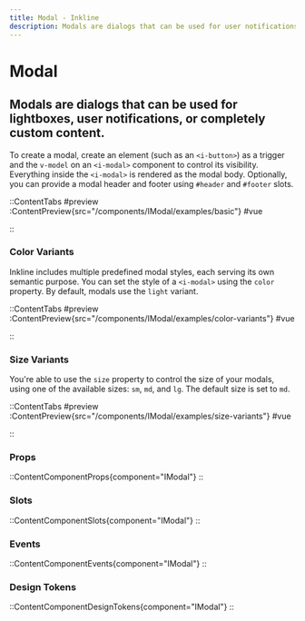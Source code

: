 ```yaml
---
title: Modal - Inkline
description: Modals are dialogs that can be used for user notifications, lightboxes, or completely custom content.
---
```


# Modal
## Modals are dialogs that can be used for lightboxes, user notifications, or completely custom content.

To create a modal, create an element (such as an `<i-button>`) as a trigger and the `v-model` on an `<i-modal>` component to control its visibility. Everything inside the `<i-modal>` is rendered as the modal body. Optionally, you can provide a modal header and footer using `#header` and `#footer` slots.

::ContentTabs
#preview
:ContentPreview{src="/components/IModal/examples/basic"}
#vue
<!-- Autodocs{src="@inkline/inkline/components/IModal/examples/basic.vue" lang="vue"} -->
::

### Color Variants
Inkline includes multiple predefined modal styles, each serving its own semantic purpose. You can set the style of a `<i-modal>` using the `color` property. By default, modals use the `light` variant.

::ContentTabs
#preview
:ContentPreview{src="/components/IModal/examples/color-variants"}
#vue
<!-- Autodocs{src="@inkline/inkline/components/IModal/examples/color-variants.vue" lang="vue"} -->
::

### Size Variants
You're able to use the `size` property to control the size of your modals, using one of the available sizes: `sm`, `md`, and `lg`. 
The default size is set to `md`.

::ContentTabs
#preview
:ContentPreview{src="/components/IModal/examples/size-variants"}
#vue
<!-- Autodocs{src="@inkline/inkline/components/IModal/examples/size-variants.vue" lang="vue"} -->
::

### Props
::ContentComponentProps{component="IModal"}
::

### Slots
::ContentComponentSlots{component="IModal"}
::

### Events
::ContentComponentEvents{component="IModal"}
::

### Design Tokens
::ContentComponentDesignTokens{component="IModal"}
::
